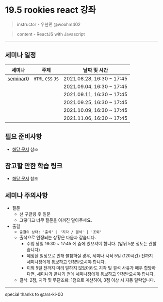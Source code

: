 # 19.5 rookies react 강좌

> instructor - 우현민 @woohm402

> content - ReactJS with Javascript

---

## 세미나 일정


| 세미나 | 주제 | 날짜 및 시간 |
| --- | --- | --- |
| [seminar0](seminar-0) | `HTML` `CSS` `JS` | 2021.08.28, 16:30 ~ 17:45 |
|  |  | 2021.09.04, 16:30 ~ 17:45 |
|  |  | 2021.09.11, 16:30 ~ 17:45 |
|  |  | 2021.09.25, 16:30 ~ 17:45 |
|  |  | 2021.10.09, 16:30 ~ 17:45 |
|  |  | 2021.11.06, 16:30 ~ 17:45 |


## 필요 준비사항
- [해당 문서](./requirements.md) 참조

## 참고할 만한 학습 링크
- [해당 문서](./study-links.md) 참조

## 세미나 주의사항
- 질문
  - 선 구글링 후 질문
  - 그렇다고 너무 질문을 아끼진 말아주세요.
- 출결
  - `출결의 상태: '출석' | '지각 / 결석' | '조퇴'`
  - 출석으로 인정되는 상황은 다음과 같습니다.
    - 수업 당일 16:30 ~ 17:45 에 줌에 있으셔야 합니다. (앞뒤 5분 정도는 괜찮습니다)
    - 예정된 일정으로 인해 불참하실 경우, 세미나 시작 5일 (120시간) 전까지 세미나장에게 통보하고 인정받으셔야 합니다.  
    - 이외 5일 전까지 미리 말하지 않았더라도 지각 및 결석 사유가 매우 합당하다면, 세미나가 끝나기 전에 세미나장에게 통보하고 인정받으셔야 합니다.
  - 결석: 2점, 지각 및 무단조퇴: 1점으로 계산하여, 3점 이상 시 자동 탈락입니다.

---
special thanks to @ars-ki-00

